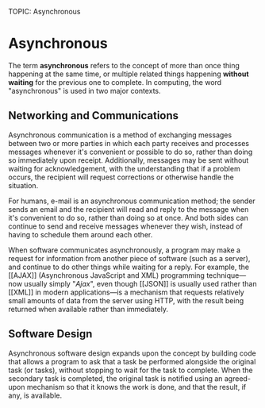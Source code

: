 TOPIC: Asynchronous

# Asynchronous

The term **asynchronous** refers to the concept of more than once thing happening at the same time,
or multiple related things happening **without waiting** for the previous one to complete. In computing,
the word "asynchronous" is used in two major contexts.

## Networking and Communications

Asynchronous communication is a method of exchanging messages between two or more parties in which
each party receives and processes messages whenever it's convenient or possible to do so,
rather than doing so immediately upon receipt. Additionally,
messages may be sent without waiting for acknowledgement, with the understanding that if a problem occurs,
the recipient will request corrections or otherwise handle the situation.

For humans, e-mail is an asynchronous communication method;
the sender sends an email and the recipient will read and reply to
the message when it's convenient to do so, rather than doing so at once.
And both sides can continue to send and receive messages whenever they wish,
instead of having to schedule them around each other.

When software communicates asynchronously, a program may make a request for information from another
piece of software (such as a server), and continue to do other things while waiting for a reply.
For example, the [[AJAX]] (Asynchronous JavaScript and XML) programming technique—now usually
simply "*Ajax*", even though [[JSON]] is usually used rather than [[XML]] in modern applications—is
a mechanism that requests relatively small amounts of data from the server using HTTP,
with the result being returned when available rather than immediately.

## Software Design

Asynchronous software design expands upon the concept by building code that allows a program to ask
that a task be performed alongside the original task (or tasks), without stopping to wait for the
task to complete. When the secondary task is completed, the original task is notified using an
agreed-upon mechanism so that it knows the work is done, and that the result, if any, is available.
